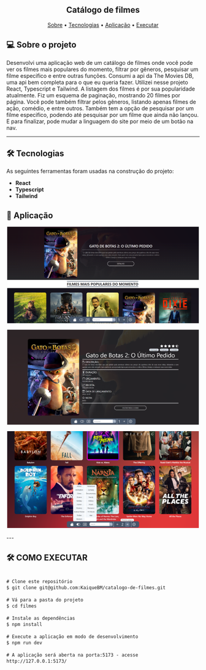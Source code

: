 <h2 align="center">
  Catálogo de filmes
</h2>

<p align="center">
 <a href="#-sobre-o-projeto">Sobre</a> •
 <a href="#-tecnologias">Tecnologias</a> •
 <a href="#-aplicação">Aplicação</a> • 
 <a href="#-como-executar">Executar</a> 
</p>

## 💻 Sobre o projeto

Desenvolvi uma aplicação web de um catálogo de filmes onde você pode ver os filmes mais populares do momento, filtrar por gêneros, pesquisar um filme especifico e entre outras funções.
Consumi a api da The Movies DB, uma api bem completa para o que eu queria fazer. Utilizei nesse projeto React, Typescript e Tailwind. A listagem dos filmes é por sua popularidade atualmente. Fiz um esquema de paginação, mostrando 20 filmes por página. Você pode também filtrar pelos gêneros, listando apenas filmes de ação, comédio, e entre outros. Também tem a opção de pesquisar por um filme especifico, podendo até pesquisar por um filme que ainda não lançou.
E para finalizar, pode mudar a linguagem do site por meio de um botão na nav.

---

## 🛠 Tecnologias

As seguintes ferramentas foram usadas na construção do projeto:

-   **React**
-   **Typescript**
-   **Tailwind**

## 🚀 Aplicação

<p align="center">
  <img src="./assets/app_1_new.png" width="500px">
</p>

<p align="center">
  <img src="./assets/app_3_new.png" width="500px">
</p>

<p align="center">
  <img src="./assets/app_2_new.png" width="500px">
</p>
---

## 🛠 COMO EXECUTAR

```

# Clone este repositório
$ git clone git@github.com:KaiqueBM/catalogo-de-filmes.git

# Vá para a pasta do projeto
$ cd filmes

# Instale as dependências
$ npm install

# Execute a aplicação em modo de desenvolvimento
$ npm run dev

# A aplicação será aberta na porta:5173 - acesse http://127.0.0.1:5173/

```
